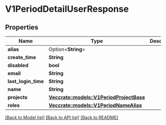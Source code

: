 # V1PeriodDetailUserResponse

## Properties

Name | Type | Description | Notes
------------ | ------------- | ------------- | -------------
**alias** | Option<**String**> |  | [optional]
**create_time** | **String** |  | 
**disabled** | **bool** |  | 
**email** | **String** |  | 
**last_login_time** | **String** |  | 
**name** | **String** |  | 
**projects** | [**Vec<crate::models::V1PeriodProjectBase>**](v1.ProjectBase.md) |  | 
**roles** | [**Vec<crate::models::V1PeriodNameAlias>**](v1.NameAlias.md) |  | 

[[Back to Model list]](../README.md#documentation-for-models) [[Back to API list]](../README.md#documentation-for-api-endpoints) [[Back to README]](../README.md)


